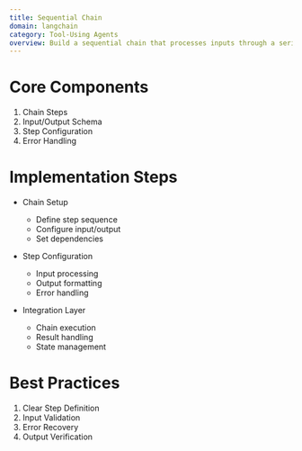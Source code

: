 ```yaml
---
title: Sequential Chain
domain: langchain
category: Tool-Using Agents
overview: Build a sequential chain that processes inputs through a series of predefined steps.
---
```


# Core Components
1. Chain Steps
2. Input/Output Schema
3. Step Configuration
4. Error Handling

# Implementation Steps
- Chain Setup
  - Define step sequence
  - Configure input/output
  - Set dependencies

- Step Configuration
  - Input processing
  - Output formatting
  - Error handling

- Integration Layer
  - Chain execution
  - Result handling
  - State management

# Best Practices
1. Clear Step Definition
2. Input Validation
3. Error Recovery
4. Output Verification
